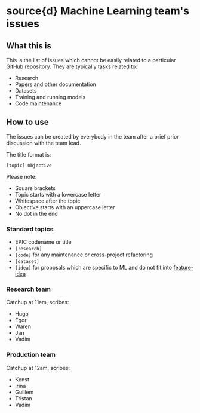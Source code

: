 source{d} Machine Learning team's issues
========================================

What this is
------------

This is the list of issues which cannot be easily related to a particular GitHub
repository. They are typically tasks related to:

- Research
- Papers and other documentation
- Datasets
- Training and running models
- Code maintenance

How to use
----------

The issues can be created by everybody in the team after a brief prior discussion
with the team lead.

The title format is:

```
[topic] Objective
```

Please note:

- Square brackets
- Topic starts with a lowercase letter
- Whitespace after the topic
- Objective starts with an uppercase letter
- No dot in the end

### Standard topics

- EPIC codename or title
- `[research]`
- `[code]` for any maintenance or cross-project refactoring
- `[dataset]`
- `[idea]` for proposals which are specific to ML and do not fit into [feature-idea](https://github.com/src-d/feature-idea)

### Research team

Catchup at 11am, scribes:

- Hugo
- Egor
- Waren
- Jan
- Vadim

### Production team

Catchup at 12am, scribes:

- Konst
- Irina
- Guillem
- Tristan
- Vadim
